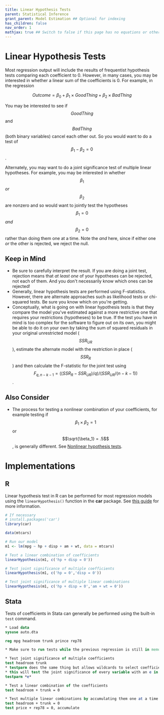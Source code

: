 ```yaml
---
title: Linear Hypothesis Tests
parent: Statistical Inference
grant_parent: Model Estimation ## Optional for indexing
has_children: false
nav_order: 1
mathjax: true ## Switch to false if this page has no equations or other math rendering.
---
```


# Linear Hypothesis Tests

Most regression output will include the results of frequentist hypothesis tests comparing each coefficient to 0. However, in many cases, you may be interested in whether a linear sum of the coefficients is 0. For example, in the regression

$$
Outcome = \beta_0 + \beta_1\times GoodThing + \beta_2\times BadThing
$$

You may be interested to see if $$GoodThing$$ and $$BadThing$$ (both binary variables) cancel each other out. So you would want to do a test of $$\beta_1 - \beta_2 = 0$$.

Alternately, you may want to do a joint significance test of multiple linear hypotheses. For example, you may be interested in whether $$\beta_1$$ *or* $$\beta_2$$ are nonzero and so would want to jointly test the hypotheses $$\beta_1 = 0$$ *and* $$\beta_2=0$$ rather than doing them one at a time. Note the *and* here, since if either one *or* the other is rejected, we reject the null.

## Keep in Mind

- Be sure to carefully interpret the result. If you are doing a joint test, rejection means that *at least one* of your hypotheses can be rejected, not each of them. And you don't necessarily know which ones can be rejected!
- Generally, linear hypothesis tests are performed using F-statistics. However, there are alternate approaches such as likelihood tests or chi-squared tests. Be sure you know which on you're getting.
- Conceptually, what is going on with linear hypothesis tests is that they compare the model you've estimated against a more restrictive one that requires your restrictions (hypotheses) to be true. If the test you have in mind is too complex for the software to figure out on its own, you might be able to do it on your own by taking the sum of squared residuals in your original unrestricted model ($$SSR_{UR}$$), estimate the alternate model with the restriction in place ($$SSR_R$$) and then calculate the F-statistic for the joint test using $$F_{q,n-k-1} = ((SSR_R - SSR_{UR})/q)/(SSR_{UR}/(n-k-1))$$.

## Also Consider

- The process for testing a nonlinear combination of your coefficients, for example testing if $$\beta_1\times\beta_2 = 1$$ or $$\sqrt{\beta_1} = .5$$, is generally different. See [Nonlinear hypothesis tests](https://lost-stats.github.io/Model_Estimation/nonlinear_hypothesis_tests.html).

# Implementations

## R

Linear hypothesis test in R can be performed for most regression models using the `linearHypothesis()` function in the **car** package. See [this guide](https://www.econometrics-with-r.org/7-3-joint-hypothesis-testing-using-the-f-statistic.html) for more information.

```R
# If necessary
# install.packages('car')
library(car)

data(mtcars)

# Run our model
m1 <- lm(mpg ~ hp + disp + am + wt, data = mtcars)

# Test a linear combination of coefficients
linearHypothesis(m1, c('hp + disp = 0'))

# Test joint significance of multiple coefficients
linearHypothesis(m1, c('hp = 0','disp = 0'))

# Test joint significance of multiple linear combinations
linearHypothesis(m1, c('hp + disp = 0','am + wt = 0'))
```

## Stata

Tests of coefficients in Stata can generally be performed using the built-in `test` command.

```stata
* Load data
sysuse auto.dta

reg mpg headroom trunk prince rep78

* Make sure to run tests while the previous regression is still in memory

* Test joint significance of multiple coefficients
test headroom trunk
* testparm does the same thing but allows wildcards to select coefficients
* this will test the joint significance of every variable with an e in it
testparm *e*

* Test a linear combination of the coefficients
test headroom + trunk = 0

* Test multiple linear combinations by accumulating them one at a time
test headroom + trunk = 0
test price + rep78 = 0, accumulate
```
